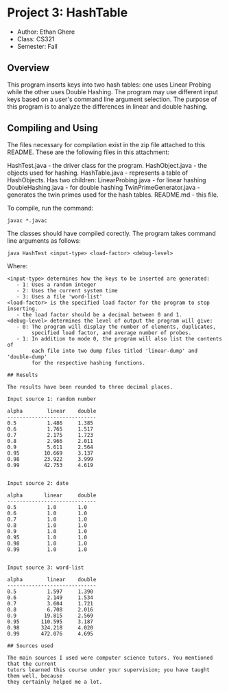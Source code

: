 # Project 3: HashTable 

* Author: Ethan Ghere
* Class: CS321
* Semester: Fall

## Overview

This program inserts keys into two hash tables: one uses Linear Probing 
while the other uses Double Hashing. The program may use different input 
keys based on  a user's command line argument selection. The purpose of 
this program is to analyze the differences in linear and double hashing. 

## Compiling and Using

The files necessary for compilation exist in the zip file attached to this
README. These are the following files in this attachment:

HashTest.java 		    - the driver class for the program.
HashObject.java		    - the objects used for hashing.
HashTable.java		    - represents a table of HashObjects. Has two children:
	LinearProbing.java  - for linear hashing
	DoubleHashing.java  - for double hashing
TwinPrimeGenerator.java - generates the twin primes used for the hash tables.
README.md				- this file.

To compile, run the command:
```
javac *.javac
```
The classes should have compiled corectly. The program takes command line 
arguments as follows:
```
java HashTest <input-type> <load-factor> <debug-level>
```
Where:
```
<input-type> determines how the keys to be inserted are generated:
   - 1: Uses a random integer 
   - 2: Uses the current system time
   - 3: Uses a file 'word-list'
<load-factor> is the specified load factor for the program to stop inserting.
   - the load factor should be a decimal between 0 and 1.
<debug-level> determines the level of output the program will give:
   - 0: The program will display the number of elements, duplicates,
        specified load factor, and average number of probes.
   - 1: In addition to mode 0, the program will also list the contents of 
        each file into two dump files titled 'linear-dump' and 'double-dump'
        for the respective hashing functions.

## Results

The results have been rounded to three decimal places.

Input source 1: random number

alpha	     linear    double
-----------------------------
0.5          1.486     1.385
0.6          1.765     1.517
0.7          2.175     1.723
0.8          2.966     2.011
0.9          5.611     2.564
0.95	    10.669     3.137
0.98	    23.922     3.999
0.99	    42.753     4.619


Input source 2: date

alpha       linear     double
-----------------------------
0.5          1.0       1.0
0.6          1.0       1.0
0.7          1.0       1.0
0.8          1.0       1.0
0.9          1.0       1.0
0.95         1.0       1.0
0.98         1.0       1.0
0.99         1.0       1.0 


Input source 3: word-list

alpha	     linear    double
-----------------------------
0.5          1.597     1.390
0.6          2.149     1.534
0.7          3.604     1.721
0.8          6.708     2.016
0.9         19.815     2.569
0.95	   110.595     3.187
0.98	   324.218     4.020 
0.99	   472.076     4.695 

## Sources used

The main sources I used were computer science tutors. You mentioned that the current
tutors learned this course under your supervision; you have taught them well, because
they certainly helped me a lot.
